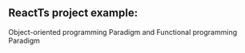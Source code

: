 ## ReactTs project example:

Object-oriented programming Paradigm and Functional programming Paradigm
